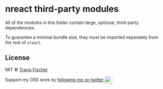 # nreact third-party modules

All of the modules in this folder contain large, optional, third-party dependencies.

To guarantee a minimal bundle size, they must be imported separately from the rest of `nreact`.

## License

MIT © [Travis Fischer](https://transitivebullsh.it)

Support my OSS work by <a href="https://twitter.com/transitive_bs">following me on twitter <img src="https://storage.googleapis.com/saasify-assets/twitter-logo.svg" alt="twitter" height="24px" align="center"></a>

